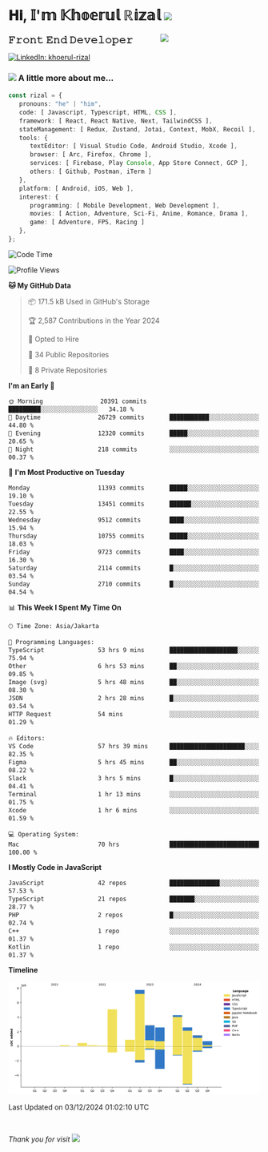 <h1> 𝐇𝐢, 𝕀'𝕞 𝕂𝕙𝕠𝕖𝕣𝕦𝕝 ℝ𝕚𝕫𝕒𝕝 <img src="https://media.giphy.com/media/mGcNjsfWAjY5AEZNw6/giphy.gif" width="50"></h1>
<img align='right' src="https://media.giphy.com/media/v1.Y2lkPTc5MGI3NjExOWI2ajR2NGJubzBsZHFuaHMwajRrcDNsNXJwOG8yb3F0NjhkNXF4OSZlcD12MV9pbnRlcm5hbF9naWZfYnlfaWQmY3Q9cw/fkZukR450RQ1qnGaq9/giphy.gif" width="200">
<strong style="font-size:20px;">𝙵𝚛𝚘𝚗𝚝 𝙴𝚗𝚍 𝙳𝚎𝚟𝚎𝚕𝚘𝚙𝚎𝚛</strong>
</p></em>

[![LinkedIn: khoerul-rizal](https://img.shields.io/badge/khoerul--rizal-blue?style=flat-square&logo=Linkedin&logoColor=white&link=https://www.linkedin.com/in/khoerul-rizal/)](https://www.linkedin.com/in/khoerul-rizal/)

### <img src="https://media.giphy.com/media/VgCDAzcKvsR6OM0uWg/giphy.gif" width="50"> A little more about me...

```typescript
const rizal = {
   pronouns: "he" | "him",
   code: [ Javascript, Typescript, HTML, CSS ],
   framework: [ React, React Native, Next, TailwindCSS ],
   stateManagement: [ Redux, Zustand, Jotai, Context, MobX, Recoil ],
   tools: {
      textEditor: [ Visual Studio Code, Android Studio, Xcode ],
      browser: [ Arc, Firefox, Chrome ],
      services: [ Firebase, Play Console, App Store Connect, GCP ],
      others: [ Github, Postman, iTerm ]
   },
   platform: [ Android, iOS, Web ],
   interest: {
      programming: [ Mobile Development, Web Development ],
      movies: [ Action, Adventure, Sci-Fi, Anime, Romance, Drama ],
      game: [ Adventure, FPS, Racing ]
   },
};
```

<!--START_SECTION:waka-->
![Code Time](http://img.shields.io/badge/Code%20Time-1%2C728%20hrs%2027%20mins-blue)

![Profile Views](http://img.shields.io/badge/Profile%20Views-0-blue)

**🐱 My GitHub Data** 

> 📦 171.5 kB Used in GitHub's Storage 
 > 
> 🏆 2,587 Contributions in the Year 2024
 > 
> 💼 Opted to Hire
 > 
> 📜 34 Public Repositories 
 > 
> 🔑 8 Private Repositories 
 > 
**I'm an Early 🐤** 

```text
🌞 Morning                20391 commits       █████████░░░░░░░░░░░░░░░░   34.18 % 
🌆 Daytime                26729 commits       ███████████░░░░░░░░░░░░░░   44.80 % 
🌃 Evening                12320 commits       █████░░░░░░░░░░░░░░░░░░░░   20.65 % 
🌙 Night                  218 commits         ░░░░░░░░░░░░░░░░░░░░░░░░░   00.37 % 
```
📅 **I'm Most Productive on Tuesday** 

```text
Monday                   11393 commits       █████░░░░░░░░░░░░░░░░░░░░   19.10 % 
Tuesday                  13451 commits       ██████░░░░░░░░░░░░░░░░░░░   22.55 % 
Wednesday                9512 commits        ████░░░░░░░░░░░░░░░░░░░░░   15.94 % 
Thursday                 10755 commits       █████░░░░░░░░░░░░░░░░░░░░   18.03 % 
Friday                   9723 commits        ████░░░░░░░░░░░░░░░░░░░░░   16.30 % 
Saturday                 2114 commits        █░░░░░░░░░░░░░░░░░░░░░░░░   03.54 % 
Sunday                   2710 commits        █░░░░░░░░░░░░░░░░░░░░░░░░   04.54 % 
```


📊 **This Week I Spent My Time On** 

```text
🕑︎ Time Zone: Asia/Jakarta

💬 Programming Languages: 
TypeScript               53 hrs 9 mins       ███████████████████░░░░░░   75.94 % 
Other                    6 hrs 53 mins       ██░░░░░░░░░░░░░░░░░░░░░░░   09.85 % 
Image (svg)              5 hrs 48 mins       ██░░░░░░░░░░░░░░░░░░░░░░░   08.30 % 
JSON                     2 hrs 28 mins       █░░░░░░░░░░░░░░░░░░░░░░░░   03.54 % 
HTTP Request             54 mins             ░░░░░░░░░░░░░░░░░░░░░░░░░   01.29 % 

🔥 Editors: 
VS Code                  57 hrs 39 mins      █████████████████████░░░░   82.35 % 
Figma                    5 hrs 45 mins       ██░░░░░░░░░░░░░░░░░░░░░░░   08.22 % 
Slack                    3 hrs 5 mins        █░░░░░░░░░░░░░░░░░░░░░░░░   04.41 % 
Terminal                 1 hr 13 mins        ░░░░░░░░░░░░░░░░░░░░░░░░░   01.75 % 
Xcode                    1 hr 6 mins         ░░░░░░░░░░░░░░░░░░░░░░░░░   01.59 % 

💻 Operating System: 
Mac                      70 hrs              █████████████████████████   100.00 % 
```

**I Mostly Code in JavaScript** 

```text
JavaScript               42 repos            ██████████████░░░░░░░░░░░   57.53 % 
TypeScript               21 repos            ███████░░░░░░░░░░░░░░░░░░   28.77 % 
PHP                      2 repos             █░░░░░░░░░░░░░░░░░░░░░░░░   02.74 % 
C++                      1 repo              ░░░░░░░░░░░░░░░░░░░░░░░░░   01.37 % 
Kotlin                   1 repo              ░░░░░░░░░░░░░░░░░░░░░░░░░   01.37 % 
```



**Timeline**

![Lines of Code chart](https://raw.githubusercontent.com/khoerulrizal/khoerulrizal/main/assets/bar_graph.png)


 Last Updated on 03/12/2024 01:02:10 UTC
<!--END_SECTION:waka-->
</details>
<br/>

<em>Thank you for visit</em> <img src="https://media.giphy.com/media/v1.Y2lkPTc5MGI3NjExcHdvNm1qZWtjaGw0ZjdwM3Z3NnY2dHlueTVuODBta2FiY20wM2YybSZlcD12MV9pbnRlcm5hbF9naWZfYnlfaWQmY3Q9cw/tV25tpdKqdFa9x81k2/giphy.gif" width="40">
